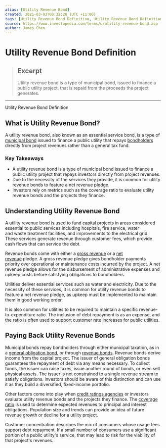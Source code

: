 ```yaml
---
alias: [Utility Revenue Bond]
created: 2021-03-03T00:32:20 (UTC +11:00)
tags: [Utility Revenue Bond Definition, Utility Revenue Bond Definition]
source: https://www.investopedia.com/terms/u/utility-revenue-bond.asp
author: James Chen
---
```


# Utility Revenue Bond Definition

> ## Excerpt
> Utility revenue bond is a type of municipal bond, issued to finance a public utility project, that is repaid from the proceeds the project generates.

---

Utility Revenue Bond Definition
## What is Utility Revenue Bond?

A utility revenue bond, also known as an essential service bond, is a type of [municipal bond](https://www.investopedia.com/terms/m/municipalbond.asp) issued to finance a public utility that repays [bondholders](https://www.investopedia.com/terms/b/bondholder.asp) directly from project revenues rather than a general tax fund.

### Key Takeaways

-   A utility revenue bond is a type of municipal bond issued to finance a public utility project that repays investors directly from project revenues.
-   Due to the necessity of the services they provide, it is common for utility revenue bonds to feature a net revenue pledge.
-   Investors rely on metrics such as the coverage ratio to evaluate utility revenue bonds and the projects they finance.

## Understanding Utility Revenue Bond

A utility revenue bond is used to fund capital projects in areas considered essential to public services including hospitals, fire service, water and waste treatment facilities, and improvements to the electrical grid. These services generate revenue through customer fees, which provide cash flows that can service the debt.

Revenue bonds come with either a [gross revenue](https://www.investopedia.com/terms/g/grossrevenuepledge.asp) or a [net revenue](https://www.investopedia.com/terms/n/netrevenuepledge.asp) pledge. A gross revenue pledge gives bondholder payments priority over operational or maintenance costs incurred by the project. A net revenue pledge allows for the disbursement of administrative expenses and upkeep costs before satisfying obligations to bondholders.

Utilities deliver essential services such as water and electricity. Due to the necessity of these services, it is common for utility revenue bonds to feature a net revenue pledge, as upkeep must be implemented to maintain them in good working order.

It is also common for utilities to be required to maintain a specific revenue-to-expenditure ratio. The inclusion of debt repayment is as an expense, and the ratio is often used to support customer rate increases for public utilities.

## Paying Back Utility Revenue Bonds

Municipal bonds repay bondholders through either municipal taxation, as in a [general obligation bond](https://www.investopedia.com/terms/g/generalobligationbond.asp), or through [revenue bonds](https://www.investopedia.com/terms/r/revenuebond.asp). Revenue bonds derive income from the capital project. The issuer of general obligation bonds guarantees the repayment of debt via any means necessary. To collect funds, the issuer can raise taxes, issue another round of bonds, or even sell physical assets. The issuer is not constrained to a single revenue stream to satisfy obligations. Investors should be aware of this distinction and can use it as they build a diversified, fixed-income portfolio. 

Other factors come into play when [credit ratings agencies](https://www.investopedia.com/articles/bonds/09/history-credit-rating-agencies.asp) or investors evaluate utility revenue bonds and the projects they finance. The [coverage ratio](https://www.investopedia.com/terms/c/coverageratio.asp) is used to determine expected revenues to principal and interest obligations. Population size and trends can provide an idea of future revenue growth or decline for a utility project. 

Customer concentration describes the mix of consumers whose usage fees support debt repayment. If a small number of consumers use a significant portion of a public utility's service, that may lead to risk for the viability of that project's revenues.
